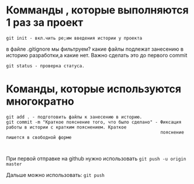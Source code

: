 # Комманды , которые выполняются 1 раз за  проект

```
git init - вкл.чить ре;им введения истории у проекта

```
в файле .gitignore мы фильтруем? какие файлы подлежат занесению в историю разработки,а какие нет.
Важно сделать это до первого commit

```
git status - проверка статуса.

```

# Команды, которые используются многократно
```
git add . - подготовить файлы к занесению в историю.
git commit -m "Краткое пояснение того, что было сделано" - Фиксация работы в истории с кратким пояснением. Краткое
                                                           пояснение пишется в свободной форме
 
             
```
При первой отправке на github нужно использовать 
`git push -u origin master
`


Дальше можно использовать:
`git push 
`